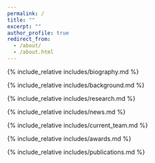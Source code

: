 ```yaml
---
permalink: /
title: ""
excerpt: ""
author_profile: true
redirect_from: 
  - /about/
  - /about.html
---
```


<span class='anchor' id='biography'></span>
{% include_relative includes/biography.md %}

<span class='anchor' id='background'></span>
{% include_relative includes/background.md %}

<span class='anchor' id='research'></span>
{% include_relative includes/research.md %}

<span class='anchor' id='news'></span>
{% include_relative includes/news.md %}

<span class='anchor' id='current-team'></span>
{% include_relative includes/current_team.md %}

<span class='anchor' id='awards'></span>
{% include_relative includes/awards.md %}

<span class='anchor' id='publications'></span>
{% include_relative includes/publications.md %}

